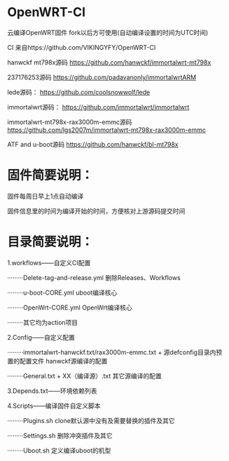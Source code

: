 # OpenWRT-CI
云编译OpenWRT固件 fork以后方可使用(自动编译设置的时间为UTC时间)

CI 来自https://github.com/VIKINGYFY/OpenWRT-CI

hanwckf mt798x源码 
https://github.com/hanwckf/immortalwrt-mt798x

237176253源码 
https://github.com/padavanonly/immortalwrtARM

lede源码：
https://github.com/coolsnowwolf/lede

immortalwrt源码：
https://github.com/immortalwrt/immortalwrt

immortalwrt-mt798x-rax3000m-emmc源码
https://github.com/lgs2007m/immortalwrt-mt798x-rax3000m-emmc

ATF and u-boot源码
https://github.com/hanwckf/bl-mt798x

# 固件简要说明：

固件每周日早上1点自动编译

固件信息里的时间为编译开始的时间，方便核对上游源码提交时间

# 目录简要说明：

1.workflows——自定义CI配置

·········Delete-tag-and-release.yml   	删除Releases、Workflows

·········u-boot-CORE.yml    	uboot编译核心

·········OpenWrt-CORE.yml     	OpenWrt编译核心

·········其它均为action项目

2.Config——自定义配置

·········immortalwrt-hanwckf.txt/rax3000m-emmc.txt + 源defconfig目录内预置的配置文件          hanwckf源编译的配置

·········General.txt + XX（编译源）.txt    其它源编译的配置

3.Depends.txt——环境依赖列表

4.Scripts——编译固件自定义脚本

·········Plugins.sh      clone默认源中没有及需要替换的插件及其它

·········Settings.sh     删除冲突插件及其它

·········Uboot.sh        定义编译uboot的机型
 
